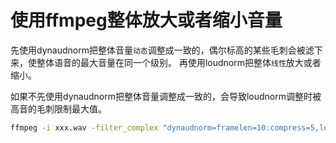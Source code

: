 # 使用ffmpeg整体放大或者缩小音量

先使用dynaudnorm把整体音量`动态`调整成一致的，偶尔标高的某些毛刺会被滤下来，使整体语音的最大音量在同一个级别。
再使用loudnorm把整体`线性`放大或者缩小。

如果不先使用dynaudnorm把整体音量调整成一致的，会导致loudnorm调整时被高音的毛刺限制最大值。

```bash
ffmpeg -i xxx.wav -filter_complex "dynaudnorm=framelen=10:compress=5,loudnorm=I=-10:TP=-3:" -y output.wav
```
